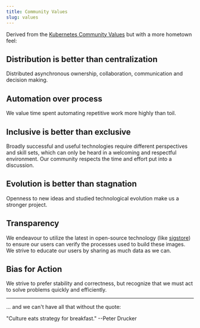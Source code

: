 ```yaml
---
title: Community Values
slug: values
---
```


Derived from the [Kubernetes Community Values](https://www.kubernetes.dev/community/values/) but with a more hometown feel:

## Distribution is better than centralization

Distributed asynchronous ownership, collaboration, communication and decision making.

## Automation over process

We value time spent automating repetitive work more highly than toil.

## Inclusive is better than exclusive

Broadly successful and useful technologies require different perspectives and skill sets, which can only be heard in a welcoming and respectful environment. Our community respects the time and effort put into a discussion.

## Evolution is better than stagnation

Openness to new ideas and studied technological evolution make us a stronger project.

## Transparency

We endeavour to utilize the latest in open-source technology (like [sigstore](https://www.sigstore.dev/)) to ensure our users can verify the processes used to build these images. We strive to educate our users by sharing as much data as we can.

## Bias for Action

We strive to prefer stability and correctness, but recognize that we must act to solve problems quickly and efficiently.

* * *

... and we can't have all that without the quote:

"Culture eats strategy for breakfast." --Peter Drucker
